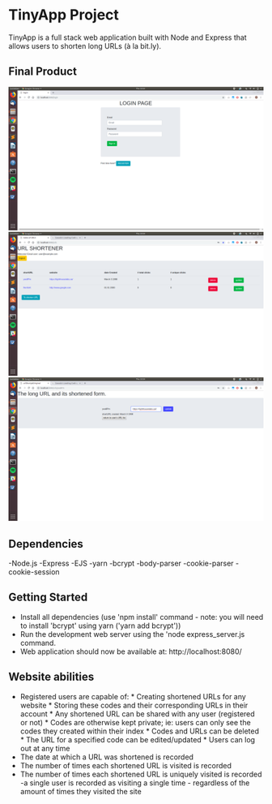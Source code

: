 # TinyApp Project

TinyApp is a full stack web application built with Node and Express that allows users to shorten long URLs (à la bit.ly).

## Final Product

![Login Page](https://github.com/char55/tinyAppProject/blob/master/docs/Login_Page.png?raw=true)
![Index of URLs shortened by specified user](https://github.com/char55/tinyAppProject/blob/master/docs/User's_URL_index.png?raw=true)
![Each shortened URL can be updated](https://github.com/char55/tinyAppProject/blob/master/docs/Updating_URL.png?raw=true)

## Dependencies

-Node.js
-Express
-EJS
-yarn
-bcrypt
-body-parser
-cookie-parser
-cookie-session

## Getting Started

- Install all dependencies (use 'npm install' command - note: you will need to install 'bcrypt' using yarn ('yarn add bcrypt'))
- Run the development web server using the 'node express_server.js command.
- Web application should now be available at:
         http://localhost:8080/

## Website abilities

- Registered users are capable of:
      * Creating shortened URLs for any website
      * Storing these codes and their corresponding URLs in their account
      * Any shortened URL can be shared with any user (registered or not)
      * Codes are otherwise kept private; ie: users can only see the codes they created within their index
      * Codes and URLs can be deleted
      * The URL for a specified code can be edited/updated
      * Users can log out at any time
- The date at which a URL was shortened is recorded
- The number of times each shortened URL is visited is recorded
- The number of times each shortened URL is uniquely visited is recorded
            -a single user is recorded as visiting a single time - regardless of the amount of times they visited the site